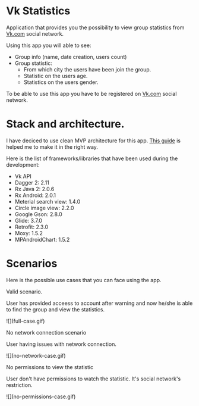 <h1>Vk Statistics</h1>
<p>Application that provides you the possibility to view group statistics from <a href="https://vk.com">Vk.com</a> social network.</p>
<p>Using this app you will able to see:</p>
<ul>
   <li>Group info (name, date creation, users count)</li>
   <li>
      Group statistic:
      <ul>
         <li>
            From which city the users have been join the group.
         </li>
         <li>
            Statistic on the users age.
         </li>
         <li>
            Statistics on the users gender.
         </li>
      </ul>
   </li>
</ul>
<p>To be able to use this app you have to be registered on <a href="https://vk.com">Vk.com</a> social network.</p>
<h1>Stack and architecture.</h1>
<p>
   I have deciced to use clean MVP architecture for this app. <a href="https://github.com/ImangazalievM/CleanArchitectureManifest">This guide</a> is helped me to make it in the right way.
</p>
<p>Here is the list of frameworks/libraries that have been used during the development:</p>
<ul>
   <li>Vk API</li>
   <li>Dagger 2: 2.11</li>
   <li>Rx Java 2: 2.0.6</li>
   <li>Rx Android: 2.0.1</li>
   <li>Meterial search view: 1.4.0</li>
   <li>Circle image view: 2.2.0</li>
   <li>Google Gson: 2.8.0</li>
   <li>Glide: 3.7.0</li>
   <li>Retrofit: 2.3.0</li>
   <li>Moxy: 1.5.2</li>
   <li>MPAndroidChart: 1.5.2</li>
</ul>
<h1>Scenarios</h1>
<p>Here is the possible use cases that you can face using the app.</p>
<p1>Valid scenario.</p1>
<p>User has provided acceess to account after warning and now he/she is able to find the group and view the statistics.</p>
![](full-case.gif)
<p>No network connection scenario</p>
<p>User having issues with network connection.</p>
![](no-network-case.gif)
<p>No permissions to view the statistic</p>
<p>User don't have permissions to watch the statistic. It's social network's restriction.</p>
![](no-permissions-case.gif)
